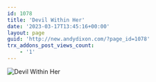 ```yaml
---
id: 1078
title: 'Devil Within Her'
date: '2023-03-17T13:45:16+00:00'
layout: page
guid: 'http://new.andydixon.com/?page_id=1078'
trx_addons_post_views_count:
    - '1'
---
```


![Devil Within Her](https://i0.wp.com/assets.g8x2.ldn.idrivee2-23.com/posters/Devil%20Within%20Her%2001.jpg?w=1200&ssl=1 "Devil Within Her")